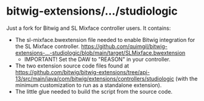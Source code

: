 # bitwig-extensions/.../studiologic

Just a fork for Bitwig and SL Mixface controller users. It contains:

* The sl-mixface.bwextension file needed to enable Bitwig integration for the SL Mixface controller. https://github.com/quimgil/bitwig-extensions-...-studiologic/blob/main/target/SLMixface.bwextension
  * IMPORTANT! Set the DAW to "REASON" in your controller.
* The two extension source code files found at https://github.com/bitwig/bitwig-extensions/tree/api-13/src/main/java/com/bitwig/extensions/controllers/studiologic (with the minimum customization to run as a standalone extension).
* The little glue needed to build the script from the source code.
